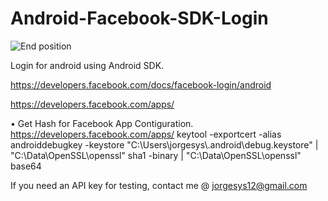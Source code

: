 # Android-Facebook-SDK-Login

![End position](https://i.stack.imgur.com/Fwztp.png)



Login for android using Android SDK.

https://developers.facebook.com/docs/facebook-login/android

https://developers.facebook.com/apps/

• Get Hash for Facebook App Contiguration. https://developers.facebook.com/apps/
keytool -exportcert -alias androiddebugkey -keystore "C:\Users\jorgesys\\.android\debug.keystore" | "C:\Data\OpenSSL\openssl" sha1 -binary | "C:\Data\OpenSSL\openssl" base64

If you need an API key for testing, contact me @ jorgesys12@gmail.com
